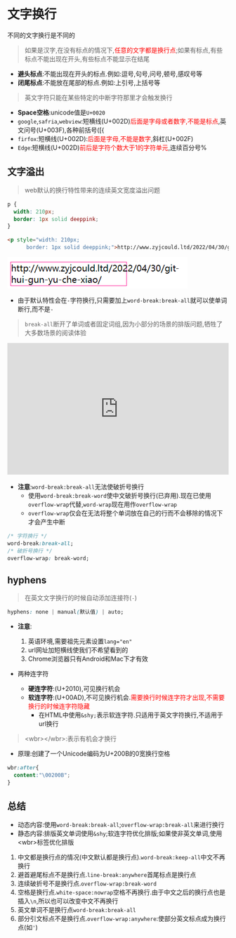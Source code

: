 # 文字换行

不同的文字换行是不同的

>如果是汉字,在没有标点的情况下,<span style="color: red;">任意的文字都是换行点</span>;如果有标点,有些标点不能出现在开头,有些标点不能显示在结尾

* **避头标点**:不能出现在开头的标点.例如:逗号,句号,问号,顿号,感叹号等
* **闭尾标点**:不能放在尾部的标点.例如:上引号,上括号等

>英文字符只能在某些特定的中断字符那里才会触发换行

* **Space空格**:unicode值是`U+0020`
* `google`,`safria`,`webview`:短横线(U+002D)<span style="color: red;">后面是字母或者数字,不能是标点</span>,英文问号(U+003F),各种前括号([{
* `firfox`:短横线(U+002D):<span style="color: red;">后面是字母,不能是数字</span>,斜杠(U+002F)
* `Edge`:短横线(U+002D)<span style="color: red;">前后是字符个数大于1的字符单元</span>,连续百分号%

## 文字溢出

> web默认的换行特性带来的连续英文宽度溢出问题

```css
p {
  width: 210px;
  border: 1px solid deeppink;
}
```

```html
<p style="width: 210px;
      border: 1px solid deeppink;">http://www.zyjcould.ltd/2022/04/30/git-hui-gun-yu-che-xiao/</p>
```

![ ](./img/break-all.png)

* 由于默认特性会在`-`字符换行,只需要加上`word-break:break-all`就可以使单词断行,而不是`-`

>`break-all`断开了单词或者固定词组,因为小部分的场景的排版问题,牺牲了大多数场景的阅读体验

<iframe height="300" style="width: 100%;" scrolling="no" title="break-all" src="https://codepen.io/jack-zhang-1314/embed/bGLQgMW?default-tab=html%2Cresult" frameborder="no" loading="lazy" allowtransparency="true" allowfullscreen="true">
  See the Pen <a href="https://codepen.io/jack-zhang-1314/pen/bGLQgMW">
  break-all</a> by Jack-Zhang-1314 (<a href="https://codepen.io/jack-zhang-1314">@jack-zhang-1314</a>)
  on <a href="https://codepen.io">CodePen</a>.
</iframe>

* **注意**:`word-break:break-all`无法使破折号换行
  * 使用`word-break:break-word`使中文破折号换行(已弃用).现在已使用`overflow-wrap`代替,`word-wrap`现在用作`overflow-wrap`
  * `overflow-wrap`仅会在无法将整个单词放在自己的行而不会移除的情况下才会产生中断

```css
/* 字符换行 */
word-break:break-all;
/* 破折号换行 */
overflow-wrap: break-word;
```

## hyphens

>在英文文字换行的时候自动添加连接符(`-`)

```css
hyphens: none | manual(默认值) | auto;
```

* **注意**:
   1. 英语环境,需要祖先元素设置`lang="en"`
   2. url网址加短横线使我们不希望看到的
   3. Chrome浏览器只有Android和Mac下才有效

* 两种连字符
  * **硬连字符**:(U+2010),可见换行机会
  * **软连字符**:(U+00AD),不可见换行机会.<span style="color: red;">需要换行时候连字符才出现,不需要换行的时候连字符隐藏</span>
    * 在HTML中使用`&shy;`表示软连字符.只适用于英文字符换行,不适用于url换行

>\<wbr>\</wbr>:表示有机会才换行

* 原理:创建了一个Unicode编码为U+200B的0宽换行空格

```css
wbr:after{
  content:"\00200B";
}
```

## 总结

* 动态内容:使用`word-break:break-all`;`overflow-wrap:break-all`来进行换行
* 静态内容:排版英文单词使用`&shy`;软连字符优化排版;如果使非英文单词,使用\<wbr>标签优化排版

1. 中文都是换行点的情况(中文默认都是换行点).`word-break:keep-all`中文不再换行
2. 避首避尾标点不是换行点.`line-break:anywhere`首尾标点是换行点
3. 连续破折号不是换行点.`overflow-wrap:break-word`
4. 空格是换行点.`white-space:nowrap`空格不再换行.由于中文之后的换行点也是插入`\n`,所以也可以改变中文不再换行
5. 英文单词不是换行点`word-break:break-all`
6. 部分引文标点不是换行点.`overflow-wrap:anywhere`:使部分英文标点成为换行点(如`'`)
